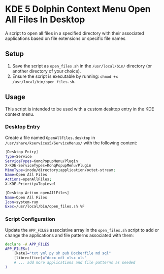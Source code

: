# KDE 5 Dolphin Context Menu Open All Files In Desktop

A script to open all files in a specified directory with their associated applications based on file extensions or specific file names.

## Setup

1. Save the script as `open_files.sh` in the `/usr/local/bin/` directory (or another directory of your choice).
2. Ensure the script is executable by running: `chmod +x /usr/local/bin/open_files.sh`.

## Usage

This script is intended to be used with a custom desktop entry in the KDE context menu.

### Desktop Entry

Create a file named `OpenAllFiles.desktop` in `/usr/share/kservices5/ServiceMenus/` with the following content:

```bash
[Desktop Entry]
Type=Service
ServiceTypes=KonqPopupMenu/Plugin
X-KDE-ServiceTypes=KonqPopupMenu/Plugin
MimeType=inode/directory;application/octet-stream;
Name=Open All Files
Actions=openAllFiles;
X-KDE-Priority=TopLevel

[Desktop Action openAllFiles]
Name=Open All Files
Icon=system-run
Exec=/usr/local/bin/open_files.sh %F
```

### Script Configuration

Update the `APP_FILES` associative array in the `open_files.sh` script to add or change the applications and file patterns associated with them:

```bash
declare -A APP_FILES
APP_FILES=(
    [kate]="txt yml py sh pub Dockerfile md sql"
    [libreoffice]="docx odt xlsx xls"
    # ... add more applications and file patterns as needed
)
```
